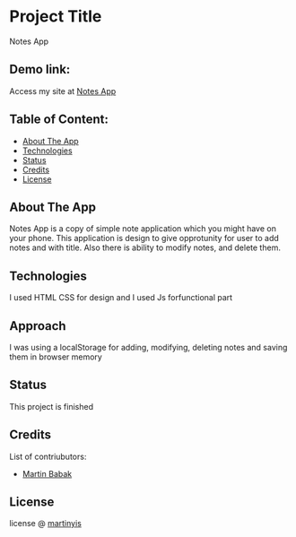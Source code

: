 # Project Title
Notes App

## Demo link:
Access my site at [Notes App](martinyis.github.io/NotesApp/)

## Table of Content:

- [About The App](#about-the-app)
- [Technologies](#technologies)
- [Status](#status)
- [Credits](#credits)
- [License](#license)

## About The App
Notes App is a copy of simple note application which you might have on your phone. This application is design to give opprotunity for user to add notes and with title.
Also there is ability to modify notes, and delete them.

## Technologies
I used HTML CSS for design and I used Js forfunctional part



## Approach
I was using a localStorage for adding, modifying, deleting notes and saving them in browser memory
## Status
This project is finished

## Credits
List of contriubutors:
- [Martin Babak](https://github.com/martinyis)

## License

license @ [martinyis](https://github.com/martinyis)
